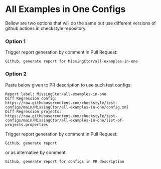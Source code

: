 # All Examples in One Configs

Bellow are two options that will do the same but use different versions
of github actions in checkstyle repository.


### Option 1
Trigger report generation by comment in Pull Request:
```
Github, generate report for MissingCtor/all-examples-in-one
```

### Option 2

Paste below given to PR description to use such test configs:
```
Report label: MissingCtor/all-examples-in-one
Diff Regression config: https://raw.githubusercontent.com/checkstyle/test-configs/main/MissingCtor/all-examples-in-one/config.xml
Diff Regression projects: https://raw.githubusercontent.com/checkstyle/test-configs/main/MissingCtor/all-examples-in-one/list-of-projects.properties
```

Trigger report generation by comment in Pull Request:
```
Github, generate report
```
or as alternative by comment
```
Github, generate report for configs in PR description
```
